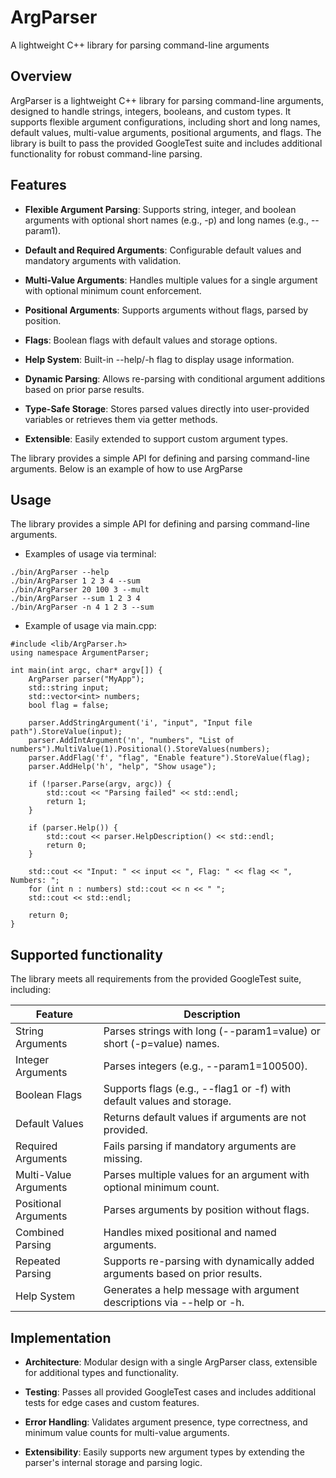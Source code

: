 # ArgParser

A lightweight C++ library for parsing command-line arguments

## Overview

ArgParser is a lightweight C++ library for parsing command-line arguments, designed to handle strings, integers, booleans, and custom types. It supports flexible argument configurations, including short and long names, default values, multi-value arguments, positional arguments, and flags. The library is built to pass the provided GoogleTest suite and includes additional functionality for robust command-line parsing.

## Features

- **Flexible Argument Parsing**: Supports string, integer, and boolean arguments with optional short names (e.g., -p) and long names (e.g., --param1).

- **Default and Required Arguments**: Configurable default values and mandatory arguments with validation.

- **Multi-Value Arguments**: Handles multiple values for a single argument with optional minimum count enforcement.

- **Positional Arguments**: Supports arguments without flags, parsed by position.

- **Flags**: Boolean flags with default values and storage options.

- **Help System**: Built-in --help/-h flag to display usage information.

- **Dynamic Parsing**: Allows re-parsing with conditional argument additions based on prior parse results.

- **Type-Safe Storage**: Stores parsed values directly into user-provided variables or retrieves them via getter methods.

- **Extensible**: Easily extended to support custom argument types.

The library provides a simple API for defining and parsing command-line arguments. Below is an example of how to use ArgParse

## Usage

The library provides a simple API for defining and parsing command-line arguments.

- Examples of usage via terminal:

```
./bin/ArgParser --help
./bin/ArgParser 1 2 3 4 --sum   
./bin/ArgParser 20 100 3 --mult  
./bin/ArgParser --sum 1 2 3 4
./bin/ArgParser -n 4 1 2 3 --sum
```

- Example of usage via main.cpp: 

```
#include <lib/ArgParser.h>
using namespace ArgumentParser;

int main(int argc, char* argv[]) {
    ArgParser parser("MyApp");
    std::string input;
    std::vector<int> numbers;
    bool flag = false;

    parser.AddStringArgument('i', "input", "Input file path").StoreValue(input);
    parser.AddIntArgument('n', "numbers", "List of numbers").MultiValue(1).Positional().StoreValues(numbers);
    parser.AddFlag('f', "flag", "Enable feature").StoreValue(flag);
    parser.AddHelp('h', "help", "Show usage");

    if (!parser.Parse(argv, argc)) {
        std::cout << "Parsing failed" << std::endl;
        return 1;
    }

    if (parser.Help()) {
        std::cout << parser.HelpDescription() << std::endl;
        return 0;
    }

    std::cout << "Input: " << input << ", Flag: " << flag << ", Numbers: ";
    for (int n : numbers) std::cout << n << " ";
    std::cout << std::endl;

    return 0;
}
```

## Supported functionality

The library meets all requirements from the provided GoogleTest suite, including:

| Feature                  | Description |
|--------------------------|-------------|
| String Arguments         | Parses strings with long (--param1=value) or short (-p=value) names. |
| Integer Arguments        | Parses integers (e.g., --param1=100500). |
| Boolean Flags            | Supports flags (e.g., --flag1 or -f) with default values and storage. |
| Default Values           | Returns default values if arguments are not provided. |
| Required Arguments       | Fails parsing if mandatory arguments are missing. |
| Multi-Value Arguments    | Parses multiple values for an argument with optional minimum count. |
| Positional Arguments     | Parses arguments by position without flags. |
| Combined Parsing         | Handles mixed positional and named arguments. |
| Repeated Parsing         | Supports re-parsing with dynamically added arguments based on prior results. |
| Help System              | Generates a help message with argument descriptions via --help or -h. |

## Implementation

- **Architecture**: Modular design with a single ArgParser class, extensible for additional types and functionality.

- **Testing**: Passes all provided GoogleTest cases and includes additional tests for edge cases and custom features.

- **Error Handling**: Validates argument presence, type correctness, and minimum value counts for multi-value arguments.

- **Extensibility**: Easily supports new argument types by extending the parser's internal storage and parsing logic.